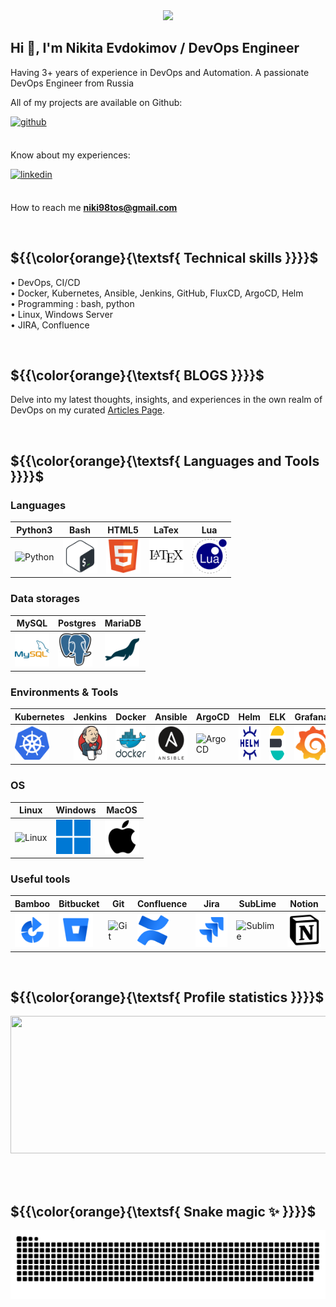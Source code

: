 <div id="header" align="center">
  <img src="https://user-images.githubusercontent.com/74038190/225813708-98b745f2-7d22-48cf-9150-083f1b00d6c9.gif" width="500">
  </div>

   

## Hi 👋, I'm Nikita Evdokimov / DevOps Engineer

Having 3+ years of experience in DevOps and Automation. A passionate DevOps Engineer from Russia

All of my projects are available on Github:

<a href="https://github.com/DrPalmeritta/" target="_blank">
<img src=https://img.shields.io/badge/github-%2324292e.svg?&style=for-the-badge&logo=github&logoColor=white alt=github style="margin-bottom: 5px;" /></a>
<br />
<br />

Know about my experiences:

<a href="www.linkedin.com/in/drpalma/" target="_blank">
<img src=https://img.shields.io/badge/linkedin-%231E77B5.svg?&style=for-the-badge&logo=linkedin&logoColor=white alt=linkedin style="margin-bottom: 5px;" /></a>
<br />
<br />

How to reach me **niki98tos@gmail.com**

<br />

${{\color{orange}{\textsf{ Technical skills }}}}\$
-----

• DevOps, CI/CD <br />
• Docker, Kubernetes, Ansible, Jenkins, GitHub, FluxCD, ArgoCD, Helm <br />
• Programming : bash, python <br />
• Linux, Windows Server <br />
• JIRA, Confluence<br />

<br />

${{\color{orange}{\textsf{ BLOGS }}}}\$
-----

Delve into my latest thoughts, insights, and experiences in the own realm of DevOps on my curated [Articles Page](https://github.com/DrPalmeritta/BLOGS).

<br />

${{\color{orange}{\textsf{ Languages and Tools }}}}\$
-----
<div>

### Languages

| Python3 | Bash | HTML5 | LaTex | Lua |
|----------|----------|----------|----------|----------|
| <img src="https://user-images.githubusercontent.com/74038190/212257472-08e52665-c503-4bd9-aa20-f5a4dae769b5.gif" title="Python"  alt="Python" width="55" height="55"/> | <img src="https://github.com/devicons/devicon/blob/master/icons/bash/bash-original.svg" title="Bash"  alt="Bash" width="55" height="55"/> | <img src="https://github.com/devicons/devicon/blob/master/icons/html5/html5-original.svg" title="HTML5" alt="HTML5" width="55" height="55"/> | <img src="https://github.com/devicons/devicon/blob/master/icons/latex/latex-original.svg" title="LaTex" alt="LaTex" width="55" height="55"/> | <img src="https://github.com/devicons/devicon/blob/master/icons/lua/lua-original.svg" title="Lua" alt="Lua" width="55" height="55"/> |


### Data storages

| MySQL | Postgres | MariaDB |
|----------|----------|----------|
| <img src="https://github.com/devicons/devicon/blob/master/icons/mysql/mysql-original-wordmark.svg" title="MySQL" alt="MySQL" width="55" height="55"/> | <img src="https://github.com/devicons/devicon/blob/master/icons/postgresql/postgresql-original.svg" title="Postgres" alt="Postgres" width="55" height="55"/> | <img src="https://github.com/devicons/devicon/blob/master/icons/mariadb/mariadb-original.svg" title="MariaDB" alt="MariaDB" width="55" height="55"/> |

  
### Environments & Tools

| Kubernetes | Jenkins | Docker | Ansible | ArgoCD | Helm | ELK | Grafana | Prometheus |
|----------|----------|----------|----------|----------|----------|----------|----------|----------|
| <img src="https://github.com/devicons/devicon/blob/master/icons/kubernetes/kubernetes-original.svg" title="Kubernetes" alt="Kubernetes" width="55" height="55"/> | <img src="https://github.com/devicons/devicon/blob/master/icons/jenkins/jenkins-original.svg" title="Jenkins" alt="Jenkins" width="55" height="55"/> | <img src="https://github.com/devicons/devicon/blob/master/icons/docker/docker-original-wordmark.svg" title="Docker" alt="Docker" width="55" height="55"/> | <img src="https://github.com/devicons/devicon/blob/master/icons/ansible/ansible-original-wordmark.svg" title="Ansible" alt="Ansible" width="55" height="55"/> | <img src="https://github.com/DrPalmeritta/external-devicons/blob/master/icons/argocd/argocd-original.svg" title="ArgoCD" alt="ArgoCD" width="55" height="55"/> | <img src="https://github.com/devicons/devicon/blob/master/icons/helm/helm-original.svg" title="Helm" alt="Helm" width="55" height="55"/> | <img src="https://github.com/devicons/devicon/blob/master/icons/elasticsearch/elasticsearch-original.svg" title="ELK" alt="ELK" width="80" height="55"/> | <img src="https://github.com/devicons/devicon/blob/master/icons/grafana/grafana-original.svg" title="Grafana" alt="Grafana" width="55" height="55"/> | <img src="https://github.com/devicons/devicon/blob/master/icons/prometheus/prometheus-original.svg" title="Prometheus" alt="Prometheus" width="55" height="55"/> |


### OS

| Linux | Windows | MacOS |
|----------|----------|----------|
| <img src="https://github.com/Anmol-Baranwal/Cool-GIFs-For-GitHub/assets/74038190/3fb2cdf6-8920-462e-87a4-95af376418aa" title="Linux" alt="Linux" width="55" height="55"/> | <img src="https://github.com/devicons/devicon/blob/master/icons/windows11/windows11-original.svg" title="Windows" alt="Windows" width="55" height="55"/> | <img src="https://github.com/devicons/devicon/blob/master/icons/apple/apple-original.svg" title="MacOS" alt="MacOS" width="55" height="55"/> |


### Useful tools

| Bamboo | Bitbucket | Git | Confluence | Jira | SubLime | Notion |
|----------|----------|----------|----------|----------|----------|----------|
| <img src="https://github.com/devicons/devicon/blob/master/icons/bamboo/bamboo-original.svg" title="Bamboo" alt="Bamboo" width="55" height="55"/> | <img src="https://github.com/devicons/devicon/blob/master/icons/bitbucket/bitbucket-original.svg" title="Bitbucket" alt="Bitbucket" width="55" height="55"/> | <img src="https://user-images.githubusercontent.com/74038190/212281775-b468df30-4edc-4bf8-a4ee-f52e1aaddc86.gif" title="Git" alt="Git" width="55" height="45"/> | <img src="https://github.com/devicons/devicon/blob/master/icons/confluence/confluence-original.svg" title="Confluence" alt="Confluence" width="50" height="50"/> | <img src="https://github.com/devicons/devicon/blob/master/icons/jira/jira-original.svg" title="Jira" alt="Jira" width="55" height="55"/> | <img src="https://user-images.githubusercontent.com/74038190/212281756-450d3ffa-9335-4b98-a965-db8a18fee927.gif" title="Sublime" alt="Sublime" width="55" height="55"/> | <img src="https://github.com/devicons/devicon/blob/master/icons/notion/notion-original.svg" title="Notion" alt="Notion" width="55" height="55"/> |

</div>

<br />

${{\color{orange}{\textsf{ Profile statistics }}}}\$
-----

<p align="center">
  <img width="800" height="220" src="https://streak-stats.demolab.com?user=DrPalmeritta&theme=highcontrast&hide_border=true&border_radius=5&card_width=800">
</p>

<div id="header" align="left">
  <img src="https://komarev.com/ghpvc/?username=DrPalmeritta&style=for-the-badge&color=blueviolet" alt=""/>
  <!-- original source with color pallete avaliable via: https://github.com/antonkomarev/github-profile-views-counter -->
</div>

<br />

${{\color{orange}{\textsf{ Snake magic ✨ }}}}\$
-----

<picture>
  <source media="(prefers-color-scheme: dark)" srcset="https://raw.githubusercontent.com/DrPalmeritta/DrPalmeritta/output/github-contribution-grid-snake-dark.svg">
  <source media="(prefers-color-scheme: light)" srcset="https://raw.githubusercontent.com/DrPalmeritta/DrPalmeritta/output/github-contribution-grid-snake.svg">
  <img alt="github contribution grid snake animation" src="https://raw.githubusercontent.com/DrPalmeritta/DrPalmeritta/output/github-contribution-grid-snake.svg">
</picture>
